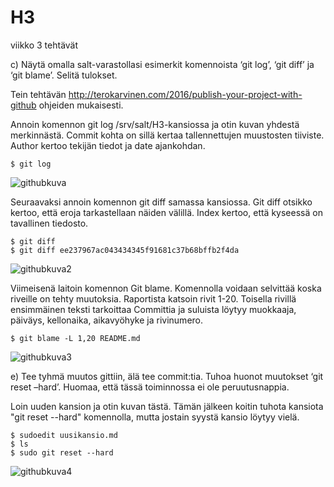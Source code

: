 # H3
viikko 3 tehtävät

c) Näytä omalla salt-varastollasi esimerkit komennoista ‘git log’, ‘git diff’ ja ‘git blame’. Selitä tulokset.

Tein tehtävän http://terokarvinen.com/2016/publish-your-project-with-github ohjeiden mukaisesti.

Annoin komennon git log /srv/salt/H3-kansiossa ja otin kuvan yhdestä merkinnästä. Commit kohta on sillä kertaa tallennettujen muustosten tiiviste. Author kertoo tekijän tiedot ja date ajankohdan.

```
$ git log 
```  
![githubkuva](https://user-images.githubusercontent.com/49511043/56204408-09d33e80-6050-11e9-8d14-93b8e68c51ad.jpg)  
  
Seuraavaksi annoin komennon git diff samassa kansiossa. Git diff otsikko kertoo, että eroja tarkastellaan näiden välillä. Index kertoo, että kyseessä on tavallinen tiedosto.

```
$ git diff
$ git diff ee237967ac043434345f91681c37b68bffb2f4da
```  
![githubkuva2](https://user-images.githubusercontent.com/49511043/56206140-56207d80-6054-11e9-9761-663fa78d5d2e.jpg)  

Viimeisenä laitoin komennon Git blame. Komennolla voidaan selvittää koska riveille on tehty muutoksia. Raportista katsoin rivit 1-20. Toisella rivillä ensimmäinen teksti tarkoittaa Committia ja suluista löytyy muokkaaja, päiväys, kellonaika, aikavyöhyke ja rivinumero.  

```
$ git blame -L 1,20 README.md
```  

![githubkuva3](https://user-images.githubusercontent.com/49511043/56210019-9a644b80-605d-11e9-8f35-ae7a08b8e7eb.jpg)  
  
e) Tee tyhmä muutos gittiin, älä tee commit:tia. Tuhoa huonot muutokset ‘git reset –hard’. Huomaa, että tässä toiminnossa ei ole peruutusnappia.  

Loin uuden kansion ja otin kuvan tästä. Tämän jälkeen koitin tuhota kansiota "git reset --hard" komennolla, mutta jostain syystä kansio löytyy vielä.

```
$ sudoedit uusikansio.md  
$ ls  
$ sudo git reset --hard
```  
![githubkuva4](https://user-images.githubusercontent.com/49511043/56211232-211a2800-6060-11e9-81f9-7448d9a47825.jpg)










 








